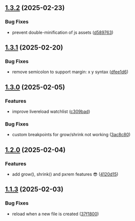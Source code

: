 ## [1.3.2](https://github.com/baumrock/RockDevTools/compare/v1.3.1...v1.3.2) (2025-02-23)


### Bug Fixes

* prevent double-minification of js assets ([d589763](https://github.com/baumrock/RockDevTools/commit/d589763979ccc05c10e35827f8603a0e20f25bd1))

## [1.3.1](https://github.com/baumrock/RockDevTools/compare/v1.3.0...v1.3.1) (2025-02-20)


### Bug Fixes

* remove semicolon to support margin: x y syntax ([dfee1d6](https://github.com/baumrock/RockDevTools/commit/dfee1d6bbef09cf11c25f0c28bb129c1e5b5f3af))

## [1.3.0](https://github.com/baumrock/RockDevTools/compare/v1.2.0...v1.3.0) (2025-02-05)


### Features

* improve livereload watchlist ([c309bad](https://github.com/baumrock/RockDevTools/commit/c309bad9fe568846f66d4cc650f4d6f2a87ac6df))


### Bug Fixes

* custom breakpoints for grow/shrink not working ([3ac8c80](https://github.com/baumrock/RockDevTools/commit/3ac8c80a8dd37078c519d53e3ed95206272e06f9))

## [1.2.0](https://github.com/baumrock/RockDevTools/compare/v1.1.3...v1.2.0) (2025-02-04)


### Features

* add grow(), shrink() and pxrem features 😎 ([4120d15](https://github.com/baumrock/RockDevTools/commit/4120d15d9fe3bd5bdcaa7ed0e3bd7d66d99947fc))

## [1.1.3](https://github.com/baumrock/RockDevTools/compare/v1.1.2...v1.1.3) (2025-02-03)


### Bug Fixes

* reload when a new file is created ([37f1800](https://github.com/baumrock/RockDevTools/commit/37f1800b0a68a0e521989dfa713e94e0f45a6330))

